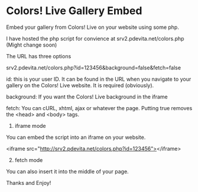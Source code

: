 Colors! Live Gallery Embed
==========================

Embed your gallery from Colors! Live on your website using some php.


I have hosted the php script for convience at srv2.pdevita.net/colors.php (Might change soon)

The URL has three options

srv2.pdevita.net/colors.php?id=123456&background=false&fetch=false

id: this is your user ID. It can be found in the URL when you navigate to your gallery on the Colors! Live website. It is required (obviously).

background: If you want the Colors! Live background in the iframe

fetch: You can cURL, xhtml, ajax or whatever the page. Putting true removes the \<head\> and \<body\> tags.

1) iframe mode

You can embed the script into an iframe on your website.

\<iframe src="http://srv2.pdevita.net/colors.php?id=123456"><\/iframe>

2) fetch mode

You can also insert it into the middle of your page.

<?php
  $data = file_get_contents('http://srv.pdevita.net/colors.php?id=123456&fetch=true');
  echo $data;
?>


Thanks and Enjoy!
